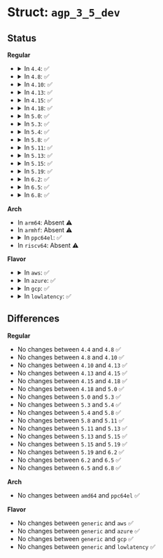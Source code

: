 # Struct: <code>agp_3_5_dev</code>

## Status
<b>Regular</b>
<ul>
<li>
<details>
<summary>In <code>4.4</code>: ✅</summary>

```c
struct agp_3_5_dev {
    struct list_head list;
    u8 capndx;
    u32 maxbw;
    struct pci_dev *dev;
};
```
</details>
</li>
<li>
<details>
<summary>In <code>4.8</code>: ✅</summary>

```c
struct agp_3_5_dev {
    struct list_head list;
    u8 capndx;
    u32 maxbw;
    struct pci_dev *dev;
};
```
</details>
</li>
<li>
<details>
<summary>In <code>4.10</code>: ✅</summary>

```c
struct agp_3_5_dev {
    struct list_head list;
    u8 capndx;
    u32 maxbw;
    struct pci_dev *dev;
};
```
</details>
</li>
<li>
<details>
<summary>In <code>4.13</code>: ✅</summary>

```c
struct agp_3_5_dev {
    struct list_head list;
    u8 capndx;
    u32 maxbw;
    struct pci_dev *dev;
};
```
</details>
</li>
<li>
<details>
<summary>In <code>4.15</code>: ✅</summary>

```c
struct agp_3_5_dev {
    struct list_head list;
    u8 capndx;
    u32 maxbw;
    struct pci_dev *dev;
};
```
</details>
</li>
<li>
<details>
<summary>In <code>4.18</code>: ✅</summary>

```c
struct agp_3_5_dev {
    struct list_head list;
    u8 capndx;
    u32 maxbw;
    struct pci_dev *dev;
};
```
</details>
</li>
<li>
<details>
<summary>In <code>5.0</code>: ✅</summary>

```c
struct agp_3_5_dev {
    struct list_head list;
    u8 capndx;
    u32 maxbw;
    struct pci_dev *dev;
};
```
</details>
</li>
<li>
<details>
<summary>In <code>5.3</code>: ✅</summary>

```c
struct agp_3_5_dev {
    struct list_head list;
    u8 capndx;
    u32 maxbw;
    struct pci_dev *dev;
};
```
</details>
</li>
<li>
<details>
<summary>In <code>5.4</code>: ✅</summary>

```c
struct agp_3_5_dev {
    struct list_head list;
    u8 capndx;
    u32 maxbw;
    struct pci_dev *dev;
};
```
</details>
</li>
<li>
<details>
<summary>In <code>5.8</code>: ✅</summary>

```c
struct agp_3_5_dev {
    struct list_head list;
    u8 capndx;
    u32 maxbw;
    struct pci_dev *dev;
};
```
</details>
</li>
<li>
<details>
<summary>In <code>5.11</code>: ✅</summary>

```c
struct agp_3_5_dev {
    struct list_head list;
    u8 capndx;
    u32 maxbw;
    struct pci_dev *dev;
};
```
</details>
</li>
<li>
<details>
<summary>In <code>5.13</code>: ✅</summary>

```c
struct agp_3_5_dev {
    struct list_head list;
    u8 capndx;
    u32 maxbw;
    struct pci_dev *dev;
};
```
</details>
</li>
<li>
<details>
<summary>In <code>5.15</code>: ✅</summary>

```c
struct agp_3_5_dev {
    struct list_head list;
    u8 capndx;
    u32 maxbw;
    struct pci_dev *dev;
};
```
</details>
</li>
<li>
<details>
<summary>In <code>5.19</code>: ✅</summary>

```c
struct agp_3_5_dev {
    struct list_head list;
    u8 capndx;
    u32 maxbw;
    struct pci_dev *dev;
};
```
</details>
</li>
<li>
<details>
<summary>In <code>6.2</code>: ✅</summary>

```c
struct agp_3_5_dev {
    struct list_head list;
    u8 capndx;
    u32 maxbw;
    struct pci_dev *dev;
};
```
</details>
</li>
<li>
<details>
<summary>In <code>6.5</code>: ✅</summary>

```c
struct agp_3_5_dev {
    struct list_head list;
    u8 capndx;
    u32 maxbw;
    struct pci_dev *dev;
};
```
</details>
</li>
<li>
<details>
<summary>In <code>6.8</code>: ✅</summary>

```c
struct agp_3_5_dev {
    struct list_head list;
    u8 capndx;
    u32 maxbw;
    struct pci_dev *dev;
};
```
</details>
</li>
</ul>
<b>Arch</b>
<ul>
<li>
In <code>arm64</code>: Absent ⚠️
</li>
<li>
In <code>armhf</code>: Absent ⚠️
</li>
<li>
<details>
<summary>In <code>ppc64el</code>: ✅</summary>

```c
struct agp_3_5_dev {
    struct list_head list;
    u8 capndx;
    u32 maxbw;
    struct pci_dev *dev;
};
```
</details>
</li>
<li>
In <code>riscv64</code>: Absent ⚠️
</li>
</ul>
<b>Flavor</b>
<ul>
<li>
<details>
<summary>In <code>aws</code>: ✅</summary>

```c
struct agp_3_5_dev {
    struct list_head list;
    u8 capndx;
    u32 maxbw;
    struct pci_dev *dev;
};
```
</details>
</li>
<li>
<details>
<summary>In <code>azure</code>: ✅</summary>

```c
struct agp_3_5_dev {
    struct list_head list;
    u8 capndx;
    u32 maxbw;
    struct pci_dev *dev;
};
```
</details>
</li>
<li>
<details>
<summary>In <code>gcp</code>: ✅</summary>

```c
struct agp_3_5_dev {
    struct list_head list;
    u8 capndx;
    u32 maxbw;
    struct pci_dev *dev;
};
```
</details>
</li>
<li>
<details>
<summary>In <code>lowlatency</code>: ✅</summary>

```c
struct agp_3_5_dev {
    struct list_head list;
    u8 capndx;
    u32 maxbw;
    struct pci_dev *dev;
};
```
</details>
</li>
</ul>

## Differences
<b>Regular</b>
<ul>
<li>
No changes between <code>4.4</code> and <code>4.8</code> ✅
</li>
<li>
No changes between <code>4.8</code> and <code>4.10</code> ✅
</li>
<li>
No changes between <code>4.10</code> and <code>4.13</code> ✅
</li>
<li>
No changes between <code>4.13</code> and <code>4.15</code> ✅
</li>
<li>
No changes between <code>4.15</code> and <code>4.18</code> ✅
</li>
<li>
No changes between <code>4.18</code> and <code>5.0</code> ✅
</li>
<li>
No changes between <code>5.0</code> and <code>5.3</code> ✅
</li>
<li>
No changes between <code>5.3</code> and <code>5.4</code> ✅
</li>
<li>
No changes between <code>5.4</code> and <code>5.8</code> ✅
</li>
<li>
No changes between <code>5.8</code> and <code>5.11</code> ✅
</li>
<li>
No changes between <code>5.11</code> and <code>5.13</code> ✅
</li>
<li>
No changes between <code>5.13</code> and <code>5.15</code> ✅
</li>
<li>
No changes between <code>5.15</code> and <code>5.19</code> ✅
</li>
<li>
No changes between <code>5.19</code> and <code>6.2</code> ✅
</li>
<li>
No changes between <code>6.2</code> and <code>6.5</code> ✅
</li>
<li>
No changes between <code>6.5</code> and <code>6.8</code> ✅
</li>
</ul>
<b>Arch</b>
<ul>
<li>
No changes between <code>amd64</code> and <code>ppc64el</code> ✅
</li>
</ul>
<b>Flavor</b>
<ul>
<li>
No changes between <code>generic</code> and <code>aws</code> ✅
</li>
<li>
No changes between <code>generic</code> and <code>azure</code> ✅
</li>
<li>
No changes between <code>generic</code> and <code>gcp</code> ✅
</li>
<li>
No changes between <code>generic</code> and <code>lowlatency</code> ✅
</li>
</ul>
